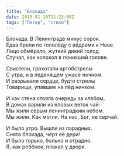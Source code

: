 ```yaml
---
title: "Блокада"
date: 2015-01-16T11:23:00Z
tags: ["Питер", "стихи"]
---
```


Блокада. В Ленинграде минус сорок.  
Едва брели по гололёду с вёдрами к Неве.  
Лицо обмёрзло, жуткий дикий голод  
Стучал, как колокол в поникшей голове.

Свистели, грохотали артобстрелы  
С утра, и в леденящем ужасе ночном.  
И разрывали сердце, будто стрелы  
Товарищи, упавшие на лёд ничком.

И как стена стояла очередь за хлебом,  
В домах варили из еловых веток чай.  
Мы жили серым ленинградким небом.  
Мы жили. Как могли. На нас, Бог, не серчай.

И было утро. Вышли из парадных.  
Снята блокада, чёрт её дери!  
И было горько, больно и отрадно.  
Я, как ребёнок, плакал у двери.



